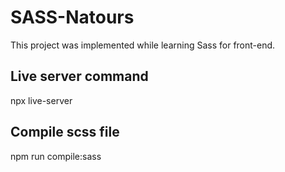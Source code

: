 # SASS-Natours
This project was implemented while learning Sass for front-end.

## Live server command
npx live-server

## Compile scss file
npm run compile:sass
